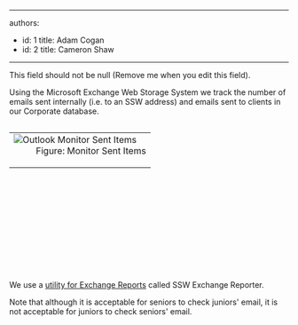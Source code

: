 

---
authors:
  - id: 1
    title: Adam Cogan
  - id: 2
    title: Cameron Shaw
---




<span class='intro'> This field should not be null (Remove me when you edit this field). </span>

<p>Using the Microsoft Exchange Web Storage System we track the number of emails sent internally (i.e. to an SSW address) and emails sent to clients in our Corporate database.</p>
<p>
<table width="20%" align="left">
<tbody>
<tr>
<td>
<dl class="image">
<dt><img style="border-right&#58;0px solid;border-top&#58;0px solid;border-left&#58;0px solid;border-bottom&#58;0px solid;" alt="Outlook Monitor Sent Items" src="/Standards/Communication/RulesToBetterEmail/PublishingImages/OutlookMonitorSentItems.gif" border="0" /> 
<dd>Figure&#58; Monitor Sent Items</dd></dl></td></tr></tbody></table></p>
<p>&#160;</p>
<p>&#160;</p>
<p>&#160;</p>
<p>&#160;</p>
<p>&#160;</p>
<p>&#160;</p>
<p>We use a <a href="http&#58;//www.ssw.com.au/ssw/ExchangeReporter/">utility for Exchange Reports</a> called SSW Exchange Reporter.</p>
<p>Note that although it is acceptable for seniors to check juniors' email, it is not acceptable for juniors to check seniors' email.</p>


